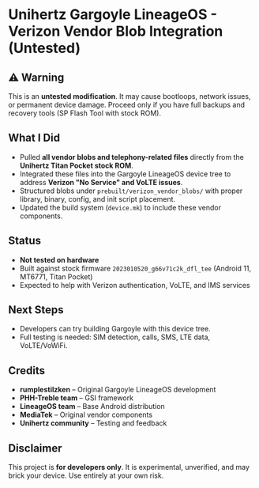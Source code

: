 # Unihertz Gargoyle LineageOS - Verizon Vendor Blob Integration (Untested)

## ⚠️ Warning
This is an **untested modification**. It may cause bootloops, network issues, or permanent device damage. Proceed only if you have full backups and recovery tools (SP Flash Tool with stock ROM).

## What I Did
- Pulled **all vendor blobs and telephony-related files** directly from the **Unihertz Titan Pocket stock ROM**.
- Integrated these files into the Gargoyle LineageOS device tree to address **Verizon "No Service" and VoLTE issues**.
- Structured blobs under `prebuilt/verizon_vendor_blobs/` with proper library, binary, config, and init script placement.
- Updated the build system (`device.mk`) to include these vendor components.

## Status
- **Not tested on hardware**
- Built against stock firmware `2023010520_g66v71c2k_dfl_tee` (Android 11, MT6771, Titan Pocket)
- Expected to help with Verizon authentication, VoLTE, and IMS services

## Next Steps
- Developers can try building Gargoyle with this device tree.
- Full testing is needed: SIM detection, calls, SMS, LTE data, VoLTE/VoWiFi.

## Credits
- **rumplestilzken** – Original Gargoyle LineageOS development
- **PHH-Treble team** – GSI framework
- **LineageOS team** – Base Android distribution
- **MediaTek** – Original vendor components
- **Unihertz community** – Testing and feedback

## Disclaimer
This project is **for developers only**. It is experimental, unverified, and may brick your device. Use entirely at your own risk.

